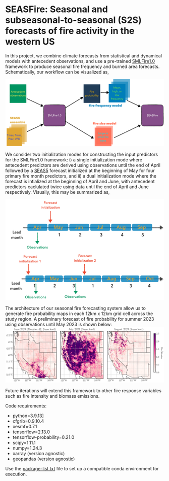 # SEASFire: Seasonal and subseasonal-to-seasonal (S2S) forecasts of fire activity in the western US

In this project, we combine climate forecasts from statistical and dynamical models with antecedent observations, and use a pre-trained [SMLFire1.0](https://github.com/jtbuch/smlfire1.0) framework to produce seasonal fire frequency and burned area forecasts. Schematically, our workflow can be visualized as,

![plot](./plots/seasfire.jpg)

We consider two initialization modes for constructing the input predictors for the SMLFire1.0 framework: i) a single initialization mode where antecedent predictors are derived using observations until the end of April followed by a [SEAS5](https://www.ecmwf.int/en/forecasts/datasets/set-v) forecast initialized at the beginning of May for four primary fire month predictors, and ii) a dual initialization mode where the forecast is intialized at the beginning of April and June, with antecedent predictors caclulated twice using data until the end of April and June respectively. Visually, this may be summarized as,

![plot](./plots/fcast_initmodes.jpg)

The architecture of our seasonal fire forecasting system allow us to generate fire probability maps in each 12km x 12km grid cell across the study region. A preliminary forecast of fire probability for summer 2023 using observations until May 2023 is shown below:
![plot](./plots/pred_fire_prob_rs_08_07_23_654_obs_2023.png)

Future iterations will extend this framework to other fire response variables such as fire intensity and biomass emissions.

Code requirements:
* python=3.9.13]
* cfgrib=0.9.10.4
* xesmf=0.7.1
* tensorflow=2.13.0
* tensorflow-probability=0.21.0
* scipy=1.11.1
* numpy=1.24.3
* xarray (version agnostic)
* geopandas (version agnostic)

Use the [package-list.txt](https://github.com/jtbuch/SEASFire/blob/master/package-list.txt) file to set up a compatible conda environment for execution.



